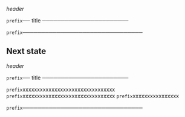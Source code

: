 *header*

`prefix`── title ───────────────────────







`prefix`────────────────────────────────

## Next state

*header*

`prefix`── title ───────────────────────



`prefix`xxxxxxxxxxxxxxxxxxxxxxxxxxxxxxxx
`prefix`xxxxxxxxxxxxxxxxxxxxxxxxxxxxxxxx
`prefix`xxxxxxxxxxxxxxxx

`prefix`────────────────────────────────
